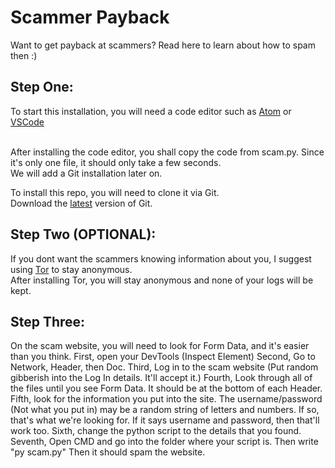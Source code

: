 # Scammer Payback
Want to get payback at scammers? Read here to learn about how to spam then :)

## Step One:
To start this installation, you will need a code editor such as [Atom](https://atom.io/) or [VSCode](https://code.visualstudio.com/)<br><br>

After installing the code editor, you shall copy the code from scam.py. Since it's only one file, it should only take a few seconds.<br>
We will add a Git installation later on.

To install this repo, you will need to clone it via Git.<br>
Download the [latest](https://git-scm.com/download) version of Git. 

## Step Two (OPTIONAL):
If you dont want the scammers knowing information about you, I suggest using [Tor](https://www.torproject.org/) to stay anonymous.<br>
After installing Tor, you will stay anonymous and none of your logs will be kept.

## Step Three: 
On the scam website, you will need to look for Form Data, and it's easier than you think.
First, open your DevTools (Inspect Element)
Second, Go to Network, Header, then Doc.
Third, Log in to the scam website (Put random gibberish into the Log In details. It'll accept it.)
Fourth, Look through all of the files until you see Form Data. It should be at the bottom of each Header.
Fifth, look for the information you put into the site. The username/password (Not what you put in) may be a random string of letters and numbers. If so, that's what we're looking for. If it says username and password, then that'll work too.
Sixth, change the python script to the details that you found.
Seventh, Open CMD and go into the folder where your script is. Then write "py scam.py"
Then it should spam the website. 
